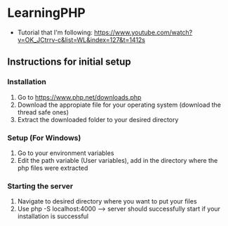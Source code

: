 # LearningPHP
* Tutorial that I'm following: https://www.youtube.com/watch?v=OK_JCtrrv-c&list=WL&index=127&t=1412s

## Instructions for initial setup
### Installation
1. Go to https://www.php.net/downloads.php
2. Download the appropiate file for your operating system (download the thread safe ones)
3. Extract the downloaded folder to your desired directory

### Setup (For Windows)
1. Go to your environment variables
2. Edit the path variable (User variables), add in the directory where the php files were extracted

### Starting the server
1. Navigate to desired directory where you want to put your files
2. Use php -S localhost:4000 --> server should successfully start if your installation is successful
